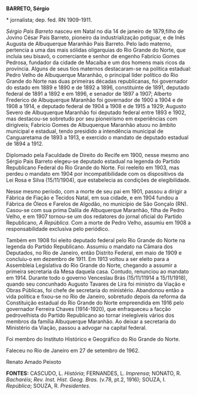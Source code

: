 **BARRETO, Sérgio**

\* jornalista; dep. fed. RN 1909-1911.

*Sérgio Pais Barreto* nasceu em Natal no dia 14 de janeiro de 1879,filho
de Jovino César Pais Barreto, pioneiro da industrialização potiguar, e
de Inês Augusta de Albuquerque Maranhão Pais Barreto. Pelo lado materno,
pertencia a uma das mais sólidas oligarquias do Rio Grande do Norte, que
incluía seu bisavô, o comerciante e senhor de engenho Fabrício Gomes
Pedrosa, fundador da cidade de Macaíba e um dos homens mais ricos da
província. Alguns de seus tios maternos destacaram-se na política
estadual: Pedro Velho de Albuquerque Maranhão, o principal líder
político do Rio Grande do Norte nas duas primeiras décadas republicanas,
foi governador do estado em 1889 e 1890 e de 1892 a 1896, constituinte
de 1891, deputado federal de 1891 a 1892 e em 1896, e senador de 1897 a
1907; Alberto Frederico de Albuquerque Maranhão foi governador de 1900 a
1904 e de 1908 a 1914, e deputado federal de 1904 a 1908 e de 1915 a
1929; Augusto Severo de Albuquerque Maranhão foi deputado federal entre
1893 e 1902, mas destacou-se sobretudo por seu pioneirismo em
experiências com dirigíveis; Fabrício Gomes de Albuquerque Maranhão
atuou no âmbito municipal e estadual, tendo presidido a intendência
municipal de Canguaretama de 1893 a 1913, e exercido o mandato de
deputado estadual de 1894 a 1912.

Diplomado pela Faculdade de Direito do Recife em 1900, nesse mesmo ano
Sérgio Pais Barreto elegeu-se deputado estadual na legenda do Partido
Republicano Federal do Rio Grande do Norte. Foi reeleito em 1903, mas
perdeu o mandato em 1904 por incompatibilidade com os dispositivos da
Lei Rosa e Silva (15/11/1904), que estabelecia as condições de
elegibilidade.

Nesse mesmo período, com a morte de seu pai em 1901, passou a dirigir a
Fábrica de Fiação e Tecidos Natal, em sua cidade, e em 1904 fundou a
Fábrica de Óleos e Farelos de Algodão, no município de São Gonçalo (RN).
Casou-se com sua prima Dalila de Albuquerque Maranhão, filha de Pedro
Velho, e em 1907 tornou-se um dos redatores do jornal oficial do Partido
Republicano, *A República*. Com a morte de Pedro Velho, assumiu em 1908
a responsabilidade exclusiva pelo periódico.

Também em 1908 foi eleito deputado federal pelo Rio Grande do Norte na
legenda do Partido Republicano. Assumiu o mandato na Câmara dos
Deputados, no Rio de Janeiro, então Distrito Federal, em maio de 1909 e
concluiu-o em dezembro de 1911. Em 1913 voltou a ser eleito para a
Assembleia Legislativa do Rio Grande do Norte, chegando a assumir a
primeira secretaria da Mesa daquela casa. Contudo, renunciou ao mandato
em 1914. Durante todo o governo Venceslau Brás (15/11/11914 a
15/11/1918), quando seu concunhado Augusto Tavares de Lira foi ministro
da Viação e Obras Públicas, foi chefe de secretaria do ministério.
Abandonou então a vida política e fixou-se no Rio de Janeiro, sobretudo
depois da reforma da Constituição estadual do Rio Grande do Norte
empreendida em 1916 pelo governador Ferreira Chaves (1914-1920), que
enfraqueceu a facção pedrovelhista do Partido Republicano ao tornar
inelegíveis vários dos membros da família Albuquerque Maranhão. Ao
deixar a secretaria do Ministério da Viação, passou a advogar na capital
federal.

Foi membro do Instituto Histórico e Geográfico do Rio Grande do Norte.

Faleceu no Rio de Janeiro em 27 de setembro de 1962.

Renato Amado Peixoto

**FONTES:** CASCUDO, L. *História*; FERNANDES, L. *Imprensa*; NONATO, R.
*Bacharéis*; *Rev. Inst. Hist. Geog. Bras.* (v.78, pt.2, 1916); SOUZA,
I. *República*; SOUZA, R. *Presidentes*.
